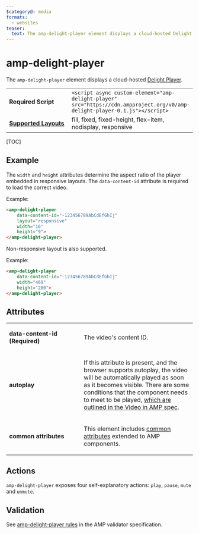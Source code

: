 ```yaml
---
$category@: media
formats:
  - websites
teaser:
  text: The amp-delight-player element displays a cloud-hosted Delight Player.
---
```

<!---
Copyright 2018 The AMP HTML Authors. All Rights Reserved.

Licensed under the Apache License, Version 2.0 (the "License");
you may not use this file except in compliance with the License.
You may obtain a copy of the License at

      http://www.apache.org/licenses/LICENSE-2.0

Unless required by applicable law or agreed to in writing, software
distributed under the License is distributed on an "AS-IS" BASIS,
WITHOUT WARRANTIES OR CONDITIONS OF ANY KIND, either express or implied.
See the License for the specific language governing permissions and
limitations under the License.
-->

# amp-delight-player

The <code>amp-delight-player</code> element displays a cloud-hosted [Delight Player](https://delight-vr.com/).

<table>
  <tr>
    <td width="40%"><strong>Required Script</strong></td>
    <td><code>&lt;script async custom-element="amp-delight-player" src="https://cdn.ampproject.org/v0/amp-delight-player-0.1.js">&lt;/script></code></td>
  </tr>
  <tr>
    <td class="col-fourty"><strong><a href="https://www.ampproject.org/docs/guides/responsive/control_layout.html">Supported Layouts</a></strong></td>
    <td>fill, fixed, fixed-height, flex-item, nodisplay, responsive</td>
  </tr>
</table>

[TOC]

## Example

The `width` and `height` attributes determine the aspect ratio of the player embedded in responsive layouts.
The `data-content-id` attribute is required to load the correct video.

Example:

```html
<amp-delight-player
    data-content-id="-123456789AbCdEfGhIj"
    layout="responsive"
    width="16"
    height="9">
</amp-delight-player>
```

Non-responsive layout is also supported.

Example:

```html
<amp-delight-player
    data-content-id="-123456789AbCdEfGhIj"
    width="460"
    height="200">
</amp-delight-player>
```

## Attributes
<table>
  <tr>
    <td width="40%"><p><strong>data-content-id (Required)</strong></p></td>
    <td><p>The video's content ID.</p></td>
  </tr>
  <tr>
    <td width="40%"><p><strong>autoplay</strong></p></td>
    <td><p>If this attribute is present, and the browser supports autoplay, the video will be automatically
  played as soon as it becomes visible. There are some conditions that the component needs to meet
  to be played, <a href="https://github.com/ampproject/amphtml/blob/master/spec/amp-video-interface.md#autoplay">which are outlined in the Video in AMP spec</a>.</p></td>
  </tr>
  <tr>
    <td width="40%"><p><strong>common attributes</strong></p></td>
    <td><p>This element includes <a href="https://www.ampproject.org/docs/reference/common_attributes">common attributes</a> extended to AMP components.</p></td>
  </tr>
</table>

## Actions
`amp-delight-player` exposes four self-explanatory actions: `play`, `pause`, `mute` and `unmute`.

## Validation
See [amp-delight-player rules](https://github.com/ampproject/amphtml/blob/master/extensions/amp-delight-player/validator-amp-delight-player.protoascii) in the AMP validator specification.
